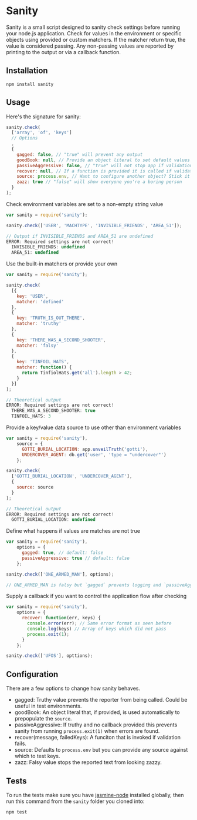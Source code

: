 # Sanity

Sanity is a small script designed to sanity check settings before running your node.js application. Check for values in the environment or specific objects using provided or custom matchers. If the matcher return true, the value is considered passing. Any non-passing values are reported by printing to the output or via a callback function.

## Installation

    npm install sanity

## Usage

Here's the signature for sanity:

``` js
sanity.check(
  ['array', 'of', 'keys']
  // Options
  ,
  {
    gagged: false, // "true" will prevent any output
    goodBook: null, // Provide an object literal to set default values to "source"
    passiveAggressive: false, // "true" will not stop app if validation fails
    recover: null, // If a function is provided it is called if validation fails
    source: process.env, // Want to configure another object? Stick it in here. e.g. {gein: 'clown'}
    zazz: true // "false" will show everyone you're a boring person
  }
);
```

Check environment variables are set to a non-empty string value

``` js
var sanity = require('sanity');

sanity.check(['USER', 'MACHTYPE', 'INVISIBLE_FRIENDS', 'AREA_51']);

// Output if INVISIBLE_FRIENDS and AREA_51 are undefined
ERROR: Required settings are not correct!
  INVISIBLE_FRIENDS: undefined
  AREA_51: undefined
```

Use the built-in matchers or provide your own

``` js
var sanity = require('sanity');

sanity.check(
  [{
    key: 'USER',
    matcher: 'defined'
  },
  {
    key: 'TRUTH_IS_OUT_THERE',
    matcher: 'truthy'
  },
  {
    key: 'THERE_WAS_A_SECOND_SHOOTER',
    matcher: 'falsy'
  },
  {
    key: 'TINFOIL_HATS',
    matcher: function() {
      return TinfiolHats.get('all').length > 42;
    }
  }]
);

// Theoretical output
ERROR: Required settings are not correct!
  THERE_WAS_A_SECOND_SHOOTER: true
  TINFOIL_HATS: 3
```

Provide a key/value data source to use other than environment variables

``` js
var sanity = require('sanity'),
    source = {
      GOTTI_BURIAL_LOCATION: app.unveilTruth('gotti'),
      UNDERCOVER_AGENT: db.get('user', 'type = "undercover"')
    };

sanity.check(
  ['GOTTI_BURIAL_LOCATION', 'UNDERCOVER_AGENT'],
  {
    source: source
  }
);

// Theoretical output
ERROR: Required settings are not correct!
  GOTTI_BURIAL_LOCATION: undefined
```

Define what happens if values are matches are not true

``` js
var sanity = require('sanity'),
    options = {
      gagged: true, // default: false
      passiveAggressive: true // default: false
    };

sanity.check(['ONE_ARMED_MAN'], options);

// ONE_ARMED_MAN is falsy but `gagged` prevents logging and `passiveAggressive` does not exit the process
```

Supply a callback if you want to control the application flow after checking

``` js
var sanity = require('sanity'),
    options = {
      recover: function(err, keys) {
        console.error(err); // Same error format as seen before
        console.log(keys) // Array of keys which did not pass
        process.exit(1);
      }
    };

sanity.check(['UFOS'], opttions);

```

## Configuration

There are a few options to change how sanity behaves.

* gagged: Truthy value prevents the reporter from being called. Could be useful in test environments.
* goodBook: An object literal that, if provided, is used automatically to prepopulate the `source`.
* passiveAggressive: If truthy and no callback provided this prevents sanity from running `process.exit(1)` when errors are found.
* recover(message, failedKeys): A funciton that is invoked if validation fails.
* source: Defaults to `process.env` but you can provide any source against which to test keys.
* zazz: Falsy value stops the reported text from looking zazzy.

## Tests

To run the tests make sure you have [jasmine-node](https://github.com/mhevery/jasmine-node) installed globally, then run this command from the `sanity` folder you cloned into:

    npm test

